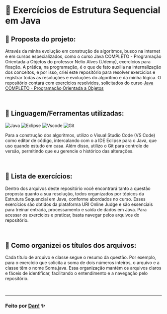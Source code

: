 # 👾 Exercícios de Estrutura Sequencial em Java

## 📌 Proposta do projeto:

Através da minha evolução em construção de algoritmos, busco na internet e em cursos especializados, como o curso Java COMPLETO - Programação Orientada a Objetos do professor Nelio Alves (Udemy), exercícios para fixação. A prática, na programação, é o que de fato auxilia na internalização dos conceitos, e por isso, criei este repositório para resolver exercícios e registrar todas as resoluções e evoluções do algoritmo e da minha lógica.
O repositório contará com exercícios resolvidos, solicitados do curso [Java COMPLETO - Programação Orientada a Objetos](https://www.udemy.com/course/java-curso-completo/?couponCode=KEEPLEARNING)

<br>

## 📌 Linguagem/Ferramentas utilizadas:
![Java](https://img.shields.io/badge/java-%23ED8B00.svg?style=for-the-badge&logo=openjdk&logoColor=white)
![Eclipse](https://img.shields.io/badge/Eclipse-FE7A16.svg?style=for-the-badge&logo=Eclipse&logoColor=white)
![Vscode](https://img.shields.io/badge/Vscode-007ACC?style=for-the-badge&logo=visual-studio-code&logoColor=white)
![Git](https://img.shields.io/badge/GIT-E44C30?style=for-the-badge&logo=git&logoColor=white)

Para a construção dos algoritmos, utilizo o Visual Studio Code (VS Code) como editor de código, intercalando com o a IDE Eclipse para o Java, que uso quando estudo em casa. Além disso, utilizo o Git para controle de versão, permitindo que eu gerencie o histórico das alterações.

<br>

## 📌 Lista de exercícios:

Dentro dos arquivos deste repositório você encontrará tanto a questão proposta quanto a sua resolução, todos organizados por tópicos da Estrutura Sequencial em Java, conforme abordados no curso.
Esses exercícios são obtidos da plataforma URI Online Judge e são essenciais para treinar entrada, processamento e saída de dados em Java. Para acessar os exercícios e praticar, basta navegar pelos arquivos do repositório.

<br>

## 📌 Como organizei os títulos dos arquivos:

Cada título de arquivo e classe segue o resumo da questão. Por exemplo, para o exercício que solicita a soma de dois números inteiros, o arquivo e a classe têm o nome Soma.java. Essa organização mantém os arquivos claros e fáceis de identificar, facilitando o entendimento e a navegação pelo repositório.

<br>

---

### Feito por [Dan!](https://github.com/danvasquesc) ✨
